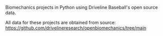 Biomechanics projects in Python using Driveline Baseball's open source data. 

All data for these projects are obtained from source: https://github.com/drivelineresearch/openbiomechanics/tree/main
